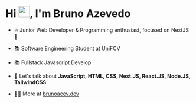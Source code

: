 <h1 align="left">Hi <img src="https://raw.githubusercontent.com/kaueMarques/kaueMarques/master/hi.gif" height="30px">, I'm Bruno Azevedo</h1>

- 🔥 Junior Web Developer & Programming enthusiast, focused on NextJS 💙

- 📚 Software Engineering Student at UniFCV

- 📚 Fullstack Javascript Develop

- 💬 Let's talk about **JavaScript, HTML, CSS, Next.JS, React.JS, Node.JS, TailwindCSS**


- 👨‍💻 More at [brunoacev.dev](https://portfolio-brunoacev-five.vercel.app/)

<br><br>



<!--
**brunoacev/brunoacev** is a ✨ _special_ ✨ repository because its `README.md` (this file) appears on your GitHub profile.

Here are some ideas to get you started:

- 🔭 I’m currently working on ...
- 🌱 I’m currently learning ...
- 👯 I’m looking to collaborate on ...
- 🤔 I’m looking for help with ...
- 💬 Ask me about ...
- 📫 How to reach me: ...
- 😄 Pronouns: ...
- ⚡ Fun fact: ...
-->
